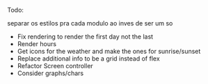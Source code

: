 Todo:

separar os estilos pra cada modulo ao inves de ser um so

- Fix rendering to render the first day not the last
- Render hours
- Get icons for the weather and make the ones for sunrise/sunset
- Replace additional info to be a grid instead of flex
- Refactor Screen controller
- Consider graphs/chars
